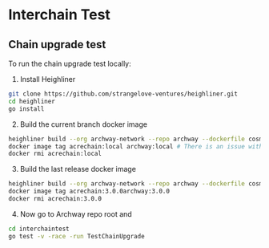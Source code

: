 # Interchain Test

## Chain upgrade test

To run the chain upgrade test locally:


   1. Install Heighliner
   
   ```sh
   git clone https://github.com/strangelove-ventures/heighliner.git
   cd heighliner
   go install
   ```
   
   2. Build the current branch docker image
   
   ```sh
   heighliner build --org archway-network --repo archway --dockerfile cosmos --build-target "make build" --build-env "BUILD_TAGS=muslc" --binaries "build/archwayd" --git-ref <local_branch_name> --tag local
   docker image tag acrechain:local archway:local # There is an issue with heighliner where it wrongly names the docker image
   docker rmi acrechain:local
   ```
   
   3. Build the last release docker image
   
   ```sh
   heighliner build --org archway-network --repo archway --dockerfile cosmos --build-target "make build" --build-env "BUILD_TAGS=muslc" --binaries "build/archwayd" --git-ref v3.0.0 --tag local
   docker image tag acrechain:3.0.0archway:3.0.0
   docker rmi acrechain:3.0.0
   ```
   
   4. Now go to Archway repo root and
  
   ```sh
   cd interchaintest
   go test -v -race -run TestChainUpgrade
   ```